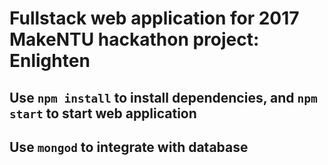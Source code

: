 # Fullstack web application for 2017 MakeNTU hackathon project: Enlighten
## Use `npm install` to install dependencies, and `npm start` to start web application
## Use `mongod` to integrate with database